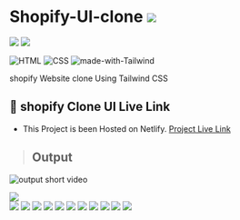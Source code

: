 # Shopify-UI-clone ![](https://img.shields.io/badge/Talwind%20Css%20Project%20-02-green?style=for-the-badge&logo=appveyor)

![](https://img.shields.io/badge/iNeuron-LCO-brightgreen) ![](https://img.shields.io/static/v1?label=Hitesh-Choudhary&message=Full-Stack-Javascript-Course&color=red)


![HTML](https://img.shields.io/badge/-HTML-05122A?style=flat&logo=HTML5&color=green)
![CSS](https://img.shields.io/badge/-CSS-05122A?style=flat&logo=CSS3&color=red)
![made-with-Tailwind](https://img.shields.io/badge/Made%20with-Tailwind-1f425f.svg)




shopify Website clone Using Tailwind CSS

## 🚀 shopify Clone UI Live Link 
 
- This Project is been Hosted on Netlify. [Project Live Link](https://shopify-clone-ui.netlify.app/)

> ## Output 

![output short video](./assets/ezgif.com-gif-maker%20shopify.gif)

![](./assets/output.png)  
![](./assets/output2.png)
![](./assets/output3.png)
![](./assets/output4.png)
![](./assets/output5.png)
![](./assets/output6.png)
![](./assets/output7.png)
![](./assets/output8.png)
![](./assets/output9.png)
![](./assets/output10.png)
![](./assets/output11.png)
![](./assets/output12.png)




